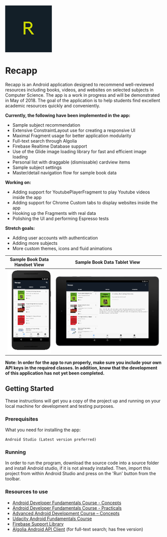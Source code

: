 ![alt text](https://github.com/mussieh/Recapp/blob/master/recapp_temporary_logo.png "Recapp Logo")
# Recapp
Recapp is an Android application designed to recommend well-reviewed resources including books, videos, and websites on selected subjects in Computer Science. The app is a work in progress and will be demonstrated in May of 2018. 
The goal of the application is to help students find excellent academic resources quickly and conveniently.

**Currently, the following have been implemented in the app:**

* Sample subject recommendation
* Extensive ConstraintLayout use for creating a responsive UI
* Maximal Fragment usage for better application modularity
* Full-text search through Algolia
* Firebase Realtime Database support
* Use of the Glide image loading library for fast and efficient image loading
* Personal list with draggable (dismissable) cardview items
* Sample subject settings
* Master/detail navigation flow for sample book data

**Working on:**

* Adding support for YoutubePlayerFragment to play Youtube videos inside the app
* Adding support for Chrome Custom tabs to display websites inside the app
* Hooking up the Fragments with real data
* Polishing the UI and performing Espresso tests

**Stretch goals:**

* Adding user accounts with authentication
* Adding more subjects
* More custom themes, icons and fluid animations

Sample Book Data Handset View   |  Sample Book Data Tablet View
:------------------------------:|:-------------------------:
![](https://github.com/mussieh/Recapp/blob/master/droid_handset.png)       |  ![](https://github.com/mussieh/Recapp/blob/master/droid_tablet.png)

**Note: In order for the app to run properly, make sure you include your own API keys in the required classes. In addition, know that
the development of this application has not yet been completed.**

## Getting Started

These instructions will get you a copy of the project up and running on your local machine for development and testing purposes.

### Prerequisites

What you need for installing the app:

```
Android Studio (Latest version preferred)

```

### Running

In order to run the program, download the source code into a source folder and install Android studio,
if it is not already installed. Then, import this project from within Android Studio and press on the 'Run' button from
the toolbar.

### Resources to use

* [Android Developer Fundamentals Course - Concepts](https://legacy.gitbook.com/book/google-developer-training/android-developer-fundamentals-course-concepts/details)
* [Android Developer Fundamentals Course - Practicals](https://legacy.gitbook.com/book/google-developer-training/android-developer-fundamentals-course-practicals/details)
* [Advanced Android Development Course – Concepts](https://legacy.gitbook.com/book/google-developer-training/android-developer-advanced-course-concepts/details)
* [Udacity Android Fundamentals Course](https://www.udacity.com/course/new-android-fundamentals--ud851)
* [Firebase Support Library](https://firebase.google.com/docs/android/setup)
* [Algolia Android API Client](https://www.algolia.com/doc/api-client/android/getting-started) (for full-text search; has free version)


